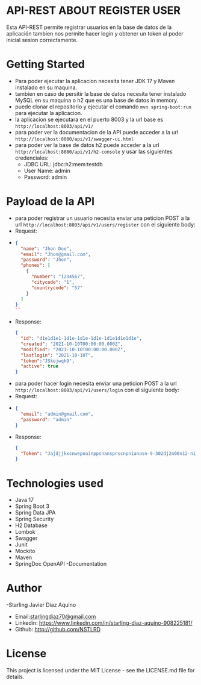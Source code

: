 # API-REST ABOUT REGISTER USER
Esta API-REST permite registrar usuarios en la base de datos de la aplicación
tambien nos permite hacer login y obtener un token al poder inicial sesion correctamente.

# Getting Started
- Para poder ejecutar la aplicacion necesita tener JDK 17 y Maven instalado en su maquina.
- tambien en caso de persitir la base de datos necesita tener instalado MySQL en su maquina o h2 que es una base de datos in memory.
- puede clonar el repositorio y ejecutar el comando `mvn spring-boot:run` para ejecutar la aplicacion.
- la aplicacion se ejecutara en el puerto 8003 y la url base es `http://localhost:8003/api/v1/`
- para poder ver la documentacion de la API puede acceder a la url `http://localhost:8080/api/v1/swagger-ui.html`
- para poder ver la base de datos h2 puede acceder a la url `http://localhost:8080/api/v1/h2-console` y usar las siguientes credenciales:
  - JDBC URL: jdbc:h2:mem:testdb
  - User Name: admin
  - Password: admin

# Payload de la API
- para poder registrar un usuario necesita enviar una peticion POST a la url `http://localhost:8003/api/v1/users/register` con el siguiente body:
- Request:  
- ```json
  {
    "name": "Jhon Doe",
    "email": "Jhon@gmail.com",
    "password": "Jhon",
    "phones": [
      {
        "number": "1234567",
        "citycode": "1",
        "countrycode": "57"
      }
    ]
  }
  ``
- Response:
  ```json
  {
    "id": "d1e1d1e1-1d1e-1d1e-1d1e-1d1e1d1e1d1e",
    "created": "2021-10-10T00:00:00.000Z",
    "modified": "2021-10-10T00:00:00.000Z",
    "lastlogin": "2021-10-10T", 
    "token":"JSkejwqk9",
    "active": true
  }
  ```
- para poder hacer login necesita enviar una peticion POST a la url `http://localhost:8003/api/v1/users/login` con el siguiente body:
- Request:  
- ```json
  {
    "email": "admin@gmail.com",
    "password": "admin"
  }
  ```
- Response:
  ```json
  {
    "Token": "Jajdjjkxsnwepnainppsnanspnscnpnianasn-9-302dj2n00n12-nieodlaljdcl"
  }
  ```
# Technologies used
- Java 17
- Spring Boot 3
- Spring Data JPA
- Spring Security
- H2 Database
- Lombok
- Swagger
- Junit
- Mockito
- Maven
- SpringDoc OpenAPI -Documentation

# Author
-Starling Javier Diaz Aquino
- Email:starlingdiaz70@gmail.com
- Linkedin: https://www.linkedin.com/in/starling-diaz-aquino-908225181/
- Github: http://github.com/NSTLRD

# License
This project is licensed under the MIT License - see the LICENSE.md file for details.
```
